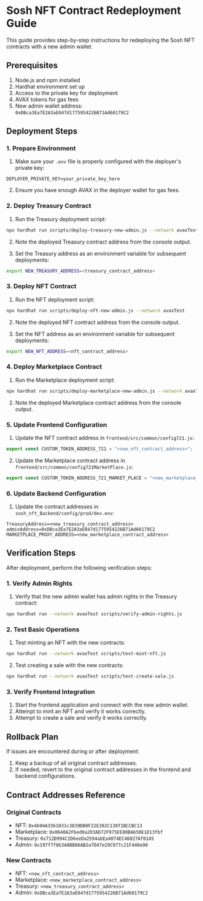 # Sosh NFT Contract Redeployment Guide

This guide provides step-by-step instructions for redeploying the Sosh NFT contracts with a new admin wallet.

## Prerequisites

1. Node.js and npm installed
2. Hardhat environment set up
3. Access to the private key for deployment
4. AVAX tokens for gas fees
5. New admin wallet address: `0xDBca3Ea7E2A3aE047d1775954226B71Ad60179C2`

## Deployment Steps

### 1. Prepare Environment

1. Make sure your `.env` file is properly configured with the deployer's private key:

```
DEPLOYER_PRIVATE_KEY=your_private_key_here
```

2. Ensure you have enough AVAX in the deployer wallet for gas fees.

### 2. Deploy Treasury Contract

1. Run the Treasury deployment script:

```bash
npx hardhat run scripts/deploy-treasury-new-admin.js --network avaxTest
```

2. Note the deployed Treasury contract address from the console output.

3. Set the Treasury address as an environment variable for subsequent deployments:

```bash
export NEW_TREASURY_ADDRESS=<treasury_contract_address>
```

### 3. Deploy NFT Contract

1. Run the NFT deployment script:

```bash
npx hardhat run scripts/deploy-nft-new-admin.js --network avaxTest
```

2. Note the deployed NFT contract address from the console output.

3. Set the NFT address as an environment variable for subsequent deployments:

```bash
export NEW_NFT_ADDRESS=<nft_contract_address>
```

### 4. Deploy Marketplace Contract

1. Run the Marketplace deployment script:

```bash
npx hardhat run scripts/deploy-marketplace-new-admin.js --network avaxTest
```

2. Note the deployed Marketplace contract address from the console output.

### 5. Update Frontend Configuration

1. Update the NFT contract address in `frontend/src/common/config721.js`:

```javascript
export const CUSTOM_TOKEN_ADDRESS_721 = "<new_nft_contract_address>";
```

2. Update the Marketplace contract address in `frontend/src/common/config721MarketPlace.js`:

```javascript
export const CUSTOM_TOKEN_ADDRESS_721_MARKET_PLACE = "<new_marketplace_contract_address>";
```

### 6. Update Backend Configuration

1. Update the contract addresses in `sosh_nft_Backend/config/prod/dev.env`:

```
TreasuryAddress=<new_treasury_contract_address>
adminAddress=0xDBca3Ea7E2A3aE047d1775954226B71Ad60179C2
MARKETPLACE_PROXY_ADDRESS=<new_marketplace_contract_address>
```

## Verification Steps

After deployment, perform the following verification steps:

### 1. Verify Admin Rights

1. Verify that the new admin wallet has admin rights in the Treasury contract:

```bash
npx hardhat run --network avaxTest scripts/verify-admin-rights.js
```

### 2. Test Basic Operations

1. Test minting an NFT with the new contracts:

```bash
npx hardhat run --network avaxTest scripts/test-mint-nft.js
```

2. Test creating a sale with the new contracts:

```bash
npx hardhat run --network avaxTest scripts/test-create-sale.js
```

### 3. Verify Frontend Integration

1. Start the frontend application and connect with the new admin wallet.
2. Attempt to mint an NFT and verify it works correctly.
3. Attempt to create a sale and verify it works correctly.

## Rollback Plan

If issues are encountered during or after deployment:

1. Keep a backup of all original contract addresses.
2. If needed, revert to the original contract addresses in the frontend and backend configurations.

## Contract Addresses Reference

### Original Contracts
- NFT: `0x4b94A3361031c3839DB0F22E202C138f1BCCBC13`
- Marketplace: `0x0640A2Fbed0a203AD72F975EE80BA650E1D13fbf`
- Treasury: `0x712D994C2D6eeDa2594abEa4074EC46027Af0145`
- Admin: `0x197f7f863A0BB86AB2a7D47e29C977c21F440e90`

### New Contracts
- NFT: `<new_nft_contract_address>`
- Marketplace: `<new_marketplace_contract_address>`
- Treasury: `<new_treasury_contract_address>`
- Admin: `0xDBca3Ea7E2A3aE047d1775954226B71Ad60179C2`

